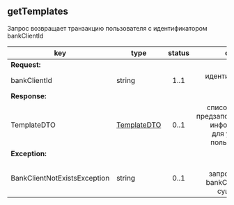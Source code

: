 ## getTemplates

Запрос возвращает транзакцию пользователя с идентификатором bankClientId

key | type | status | comment
--- | ---- | :----: | ---:
**Request:** | | |
bankClientId | string | 1..1 | идентификатор клиента
**Response:** | | |
TemplateDTO | [TemplateDTO](#templatedto) | 0..1 | список форм с предзаполненной информацией для удобства пользователя
**Exception:** | | |
BankClientNotExistsException | string | 0..1 | клиент с запрошенным bankClientId не существует
